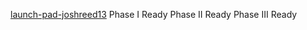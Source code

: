 [launch-pad-joshreed13](https://github.com/joshreed13/launch-pad-joshreed13)
Phase I Ready
Phase II Ready
Phase III Ready
